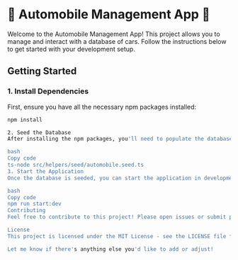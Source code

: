 # 🚗 **Automobile Management App** 🚗

Welcome to the Automobile Management App! This project allows you to manage and interact with a database of cars. Follow the instructions below to get started with your development setup.

## Getting Started

### 1. Install Dependencies

First, ensure you have all the necessary npm packages installed:

```bash
npm install

2. Seed the Database
After installing the npm packages, you'll need to populate the database with some initial car data. Run the following command to seed the database:

bash
Copy code
ts-node src/helpers/seed/automobile.seed.ts
3. Start the Application
Once the database is seeded, you can start the application in development mode using:

bash
Copy code
npm run start:dev
Contributing
Feel free to contribute to this project! Please open issues or submit pull requests with any improvements or fixes.

License
This project is licensed under the MIT License - see the LICENSE file for details.

Let me know if there's anything else you'd like to add or adjust!
